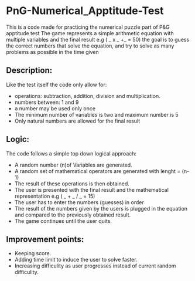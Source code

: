 # PnG-Numerical_Apptitude-Test
This is a code made for practicing the numerical puzzle part of P&amp;G apptitude test
The game represents a simple arithmetic equation with multiple variables and the final result
e.g ( _ x _ +_ = 50)
the goal is to guess the correct numbers that solve the equation, and try to solve as many problems as possible in the time given

## Description:
Like the test itself the code only allow for: 
- operations: subtraction, addition, division and multiplication.
- numbers between: 1 and 9 
- a number may be used only once
- The minimum number of variables is two and maximum number is 5
- Only natural numbers are allowed for the final result

## Logic:
The code follows a simple top down logical approach:
- A random number (n)of Variables are generated.
- A random set of mathematical operators are generated with lenght = (n-1)
- The result of these operations is then obtained. 
- The user is presented with the final result and the mathematical representation e.g ( _ + _ / _ = 15)
- The user has to enter the numbers (guesses) in order
- The result of the numbers given by the users is plugged in the equation and compared to the previously obtained result.
- The game continues until the user quits.

## Improvement points:
- Keeping score.
- Adding time limit to induce the user to solve faster.
- Increasing difficulity as user progresses instead of current random difficulity.
